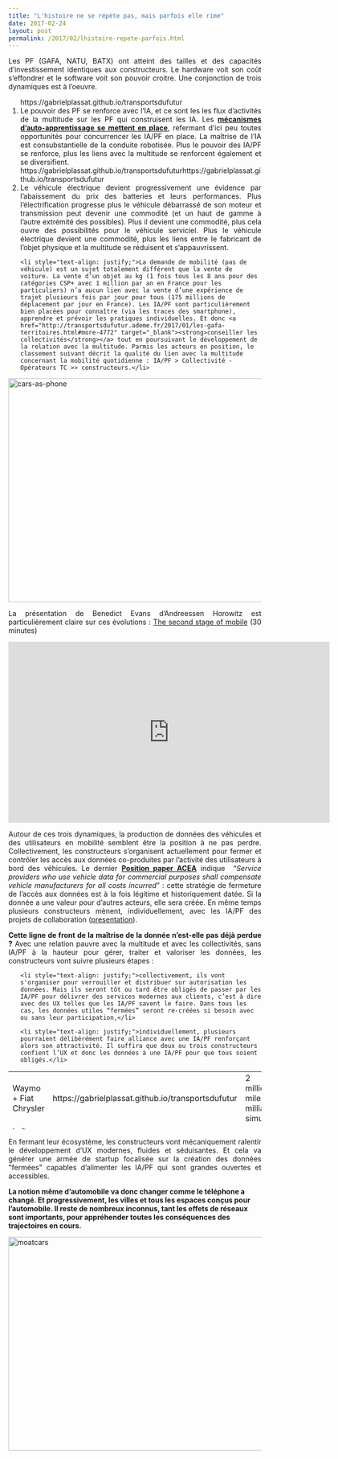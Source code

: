 ```yaml
---
title: "L'histoire ne se répète pas, mais parfois elle rime"
date: 2017-02-24
layout: post
permalink: /2017/02/lhistoire-repete-parfois.html
---
```


<p style="text-align: justify;">Les PF (GAFA, NATU, BATX) ont atteint des tailles et des capacités d’investissement identiques aux constructeurs. Le hardware voit son coût s’effondrer et le software voit son pouvoir croitre. Une conjonction de trois dynamiques est à l’oeuvre.</p>



<ol>
https://gabrielplassat.github.io/transportsdufutur
	<li style="text-align: justify;">Le pouvoir des PF se renforce avec l’IA, et ce sont les les flux d’activités de la multitude sur les PF qui construisent les IA. Les <a href="https://www.technologyreview.com/s/603501/10-breakthrough-technologies-2017-reinforcement-learning/" target="_blank"><strong>mécanismes d’auto-apprentissage se mettent en place</strong></a>, refermant d’ici peu toutes opportunités pour concurrencer les IA/PF en place. La maîtrise de l’IA est consubstantielle de la conduite robotisée. Plus le pouvoir des IA/PF se renforce, plus les liens avec la multitude se renforcent également et se diversifient.</li>
https://gabrielplassat.github.io/transportsdufuturhttps://gabrielplassat.github.io/transportsdufutur
	<li style="text-align: justify;">Le véhicule électrique devient progressivement une évidence par l’abaissement du prix des batteries et leurs performances. Plus l’électrification progresse plus le véhicule débarrassé de son moteur et transmission peut devenir une commodité (et un haut de gamme à l’autre extrémité des possibles). Plus il devient une commodité, plus cela ouvre des possibilités pour le véhicule serviciel. Plus le véhicule électrique devient une commodité, plus les liens entre le fabricant de l’objet physique et la multitude se réduisent et s’appauvrissent.</li>

	<li style="text-align: justify;">La demande de mobilité (pas de véhicule) est un sujet totalement différent que la vente de voiture. La vente d’un objet au kg (1 fois tous les 8 ans pour des catégories CSP+ avec 1 million par an en France pour les particuliers) n’a aucun lien avec la vente d’une expérience de trajet plusieurs fois par jour pour tous (175 millions de déplacement par jour en France). Les IA/PF sont particulièrement bien placées pour connaître (via les traces des smartphone), apprendre et prévoir les pratiques individuelles. Et donc <a href="http://transportsdufutur.ademe.fr/2017/01/les-gafa-territoires.html#more-4772" target="_blank"><strong>conseiller les collectivités</strong></a> tout en poursuivant le développement de la relation avec la multitude. Parmis les acteurs en position, le classement suivant décrit la qualité du lien avec la multitude concernant la mobilité quotidienne : IA/PF > Collectivité - Opérateurs TC >> constructeurs.</li>

</ol>

<a href="http://transportsdufutur.ademe.fr/wp-content/uploads/sites/6/2017/02/cars-as-phone.jpg" rel="attachment wp-att-4807"><img class="aligncenter wp-image-4807 size-full" src="http://transportsdufutur.ademe.fr/wp-content/uploads/sites/6/2017/02/cars-as-phone.jpg" alt="cars-as-phone" width="758" height="445" /></a>



<!--more-->

<p style="text-align: justify;">La présentation de Benedict Evans d’Andreessen Horowitz est particulièrement claire sur ces évolutions : <a href="https://qz.com/858921/the-second-stage-of-mobile-dominance-is-now-beginning-says-an-andreessen-horowitz-partner/">The second stage of mobile</a> (30 minutes)</p>

<iframe src="https://player.vimeo.com/video/195062332" width="640" height="360" frameborder="0" allowfullscreen="allowfullscreen"></iframe>

<p style="text-align: justify;">Autour de ces trois dynamiques, la production de données des véhicules et des utilisateurs en mobilité semblent être la position à ne pas perdre. Collectivement, les constructeurs s’organisent actuellement pour fermer et contrôler les accès aux données co-produites par l’activité des utilisateurs à bord des véhicules. Le dernier <strong><a href="https://www.acea.be/uploads/publications/ACEA_Position_Paper_Access_to_vehicle_data_for_third-party_services.pdf" target="_blank">Position paper ACEA</a></strong> indique  “<i>Service providers who use vehicle data for commercial purposes shall compensate vehicle manufacturers for all costs incurred</i>” : cette stratégie de fermeture de l’accès aux données est à la fois légitime et historiquement datée. Si la donnée a une valeur pour d’autres acteurs, elle sera créée. En même temps plusieurs constructeurs mènent, individuellement, avec les IA/PF des projets de collaboration (<a href="http://fr.slideshare.net/Altimeter/the-race-to-2021-the-state-of-autonomous-vehicles-and-a-whos-who-of-industry-drivers" target="_blank">presentation</a>).</p>

<p style="text-align: justify;"><strong>Cette ligne de front de la maîtrise de la donnée n’est-elle pas déjà perdue ?</strong> Avec une relation pauvre avec la multitude et avec les collectivités, sans IA/PF à la hauteur pour gérer, traiter et valoriser les données, les constructeurs vont suivre plusieurs étapes :</p>



<ul>

	<li style="text-align: justify;">collectivement, ils vont s'organiser pour verrouiller et distribuer sur autorisation les données. Mais ils seront tôt ou tard être obligés de passer par les IA/PF pour délivrer des services modernes aux clients, c’est à dire avec des UX telles que les IA/PF savent le faire. Dans tous les cas, les données utiles “fermées” seront re-créées si besoin avec ou sans leur participation,</li>

	<li style="text-align: justify;">individuellement, plusieurs pourraient délibérément faire alliance avec une IA/PF renforçant alors son attractivité. Il suffira que deux ou trois constructeurs confient l’UX et donc les données à une IA/PF pour que tous soient obligés.</li>

</ul>

<table style="height: 115px;" width="780">

<tbody>

<tr>

<td style="text-align: left;">Waymo + Fiat Chrysler</td>

<td stylehttps://gabrielplassat.github.io/transportsdufuturules</td>https://gabrielplassat.github.io/transportsdufutur

<td>2 millions mile, 1 milliard simulé</td>

</tr>

<tr>

<td>Lyft + GM</td>

<td>1000 véhicules en 2018</td>

<td></td>

</tr>

<tr>

<td><a href="https://www.wired.com/2017/02/ubers-mercedes-alliance-clever-new-route-self-driving-dominance/" target="_blank">Uber + Daimler</a></td>

<td></td>

<td>Uber 2 milliards de trajets</td>

</tr>

<tr>

<td>Chariot + Ford    + <a href="https://www.ft.com/content/3ab1fee8-efc7-11e6-930f-061b01e23655" target="_blank">Argo</a></td>

<td>100 véhicules</td>

<td></td>

</tr>

</tbody>

</table>

<p style="text-align: justify;">En fermant leur écosystème, les constructeurs vont mécaniquement ralentir le développement d’UX modernes, fluides et séduisantes. Et cela va générer une armée de startup focalisée sur la création des données "fermées" capables d’alimenter les IA/PF qui sont grandes ouvertes et accessibles.</p>

<strong>La notion même d’automobile va donc changer comme le téléphone a changé. Et progressivement, les villes et tous les espaces conçus pour l’automobile. Il reste de nombreux inconnus, tant les effets de réseaux sont importants, pour appréhender toutes les conséquences des trajectoires en cours.</strong>



<a href="http://transportsdufutur.ademe.fr/wp-content/uploads/sites/6/2017/02/moatcars.jpg" rel="attachment wp-att-4808"><img class="aligncenter wp-image-4808 size-full" src="http://transportsdufutur.ademe.fr/wp-content/uploads/sites/6/2017/02/moatcars.jpg" alt="moatcars" width="761" height="425" /></a>